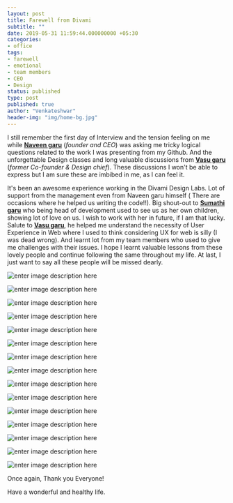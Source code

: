 ```yaml
---
layout: post
title: Farewell from Divami
subtitle: ""
date: 2019-05-31 11:59:44.000000000 +05:30
categories:
- office
tags:
- farewell
- emotional
- team members
- CEO
- Design
status: published
type: post
published: true
author: "Venkateshwar"
header-img: "img/home-bg.jpg"
---
```


I still remember the first day of Interview and the tension feeling on me while [**Naveen garu**](http://divami.com/people/naveen) (_founder and CEO_) was asking me tricky logical questions related to the work I was presenting from my Github. And the unforgettable Design classes and long valuable discussions from [**Vasu garu**](http://letus.design/vasuchinta/) (_former Co-founder & Design chief_). These discussions I won't be able to express but I am sure these are imbibed in me, as I can feel it.

It's been an awesome experience working in the Divami Design Labs. Lot of support from the management even from Naveen garu himself ( There are occasions where he helped us writing the code!!). Big shout-out to [**Sumathi garu**](http://divami.com/people/sumathi) who being head of development used to see us as her own children, showing lot of love on us. I wish to work with her in future, if I am that lucky. Salute to [**Vasu garu**](http://letus.design/vasuchinta/), he helped me understand the necessity of User Experience in Web where I used to think considering UX for web is silly (I was dead wrong). And learnt lot from my team members who used to give me challenges with their issues. I hope I learnt valuable lessons from these lovely people and continue following the same throughout my life. At last, I just want to say all these people will be missed dearly.

![enter image description here](https://lh3.googleusercontent.com/LG1uwYI41a1hter6qsXyEipiC4Jcf1vGQ3Ea3fq_zPNMpVGiB4Bo9Cz8Af2rzJBklIpriRjvveI "Slam book")

![enter image description here](https://lh3.googleusercontent.com/NnWZdDLeee8KEzIcjyoPGe9dZm8BIRY9sssFfN2EPaUmg4BlGWRbUFBGxPRW49D7IKjKkuhBqEs "Sai's letter-1")

![enter image description here](https://lh3.googleusercontent.com/bRSikmjqrZM47L7La4Dulwzytc3oHVpJaLBcbgdVq67Beyxd8rmOqX8DIkuiY98ap1JRTR7OMS4 "Sai's letter-2")

![enter image description here](https://lh3.googleusercontent.com/YB0aAs4jbsnH5LOdxyl_sr7A-kizbYW8yAslh8oBBIfYd3iKiMLC3omCqx_ZsCtcvl5jLgQQrGs "Vidya's letter")

![enter image description here](https://lh3.googleusercontent.com/mL5xyEb409KyrzAwwCLKUFuAMvraXMye0ylSEgDTuzPPQd889Ad5rIAwccmsgTMhlq2LHYqQurQ "Shibo's letter")

![enter image description here](https://lh3.googleusercontent.com/KZrh-UwpmDIFP1MuZHhFW3QmlfUtx8hlh-zMkcoSA6FuNl0FXWnl4_SUrTNXdRy9bMKADw0eB6E "Sumathi's letter")

![enter image description here](https://lh3.googleusercontent.com/bejCW1ySzo3mSJ8fnIyVqHwyl1Lsndr6SxnCuPMOrInwnLnEvcJXWcy2M5RJQozMqH1UaaFdI50 "Anonymous's letter")

![enter image description here](https://lh3.googleusercontent.com/dbY8adgHdvhSKJPp_u0JW3t5rf-9qOMRg-p63YPRgASoYFBN5Ss5NeC75s4Yz19PnVZBHeuBz0I "Rajitha's letter")

![enter image description here](https://lh3.googleusercontent.com/EtFV_6T_aaXsRXsgJxkzsjVIO4MzCVs2SkkInQOJ5Ngl5ebkiBn_-BCZ2zlZyDC4dbEvHRdMB_8 "Sakalp's letter")

![enter image description here](https://lh3.googleusercontent.com/fca-C5cUSCmMJ44WkEZ_mgGqyyXzpYNG36GQPD76RphT12QvK9gVnykQDuc_LTQuaKVlNAiZrcI "Vivek's letter")

![enter image description here](https://lh3.googleusercontent.com/kxe5beyY-5Qz_JA0GDnS-2wAtj8w0U7BZ4XwfYfM_GZMOn-UYNa9MVlzQW9kio8jE_m-iZ_RkMw "Swathi's letter")

![enter image description here](https://lh3.googleusercontent.com/QhRZeu04qKkEBaokZ8O2JU7Af0Kb1PSaNTjjh3E_JzXEQmm2BITDWarvY8mPyW_FemmHJR60CT4 "Anonymous's letter")

![enter image description here](https://lh3.googleusercontent.com/QkNHDUCvlkWfokpFeL6DvKEmAO_GkTrwrRLTpozSCl0lqV0KOojBc6MWCa4szmJ25EQ6grtXeCY "Pavan's letter")

![enter image description here](https://lh3.googleusercontent.com/iSRsqFzsmmwT6OCs9nr8wAAQm92gUAwtHSRfSQr26VrArJimw1HAcnjIPJse34lOcApEyYy1-zo "Suresh's letter")

![enter image description here](https://lh3.googleusercontent.com/LILmZmZGclPuh5xEdX1qX442CP76KrTk2LIj_yYXSpVC8b2ej7WUfPSrtHkz5oLh8tnJ8223OUo "Maneesha's letter")


Once again, Thank you Everyone!

Have a wonderful and healthy life.
